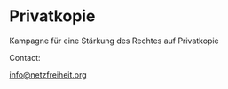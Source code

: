 Privatkopie
===========

Kampagne für eine Stärkung des Rechtes auf Privatkopie




Contact:

info@netzfreiheit.org